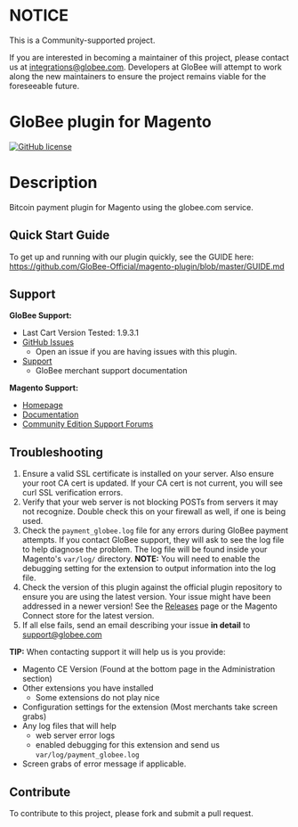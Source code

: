 # NOTICE

This is a Community-supported project.

If you are interested in becoming a maintainer of this project, please contact us at integrations@globee.com. Developers at GloBee will attempt to work along the new maintainers to ensure the project remains viable for the foreseeable future.

# GloBee plugin for Magento

[![GitHub license](https://img.shields.io/badge/license-MIT-blue.svg?style=flat-square)](https://raw.githubusercontent.com/GloBee-Official/magento-plugin/master/LICENSE.txt)

# Description

Bitcoin payment plugin for Magento using the globee.com service.

## Quick Start Guide

To get up and running with our plugin quickly, see the GUIDE here: https://github.com/GloBee-Official/magento-plugin/blob/master/GUIDE.md

## Support

**GloBee Support:**

* Last Cart Version Tested: 1.9.3.1
* [GitHub Issues](https://github.com/GloBee-Official/magento-plugin/issues)
  * Open an issue if you are having issues with this plugin.
* [Support](https://globee.com)
  * GloBee merchant support documentation

**Magento Support:**

* [Homepage](http://magento.com)
* [Documentation](http://docs.magentocommerce.com)
* [Community Edition Support Forums](https://www.magentocommerce.com/support/ce/)

## Troubleshooting

1. Ensure a valid SSL certificate is installed on your server. Also ensure your root CA cert is updated. If your CA cert is not current, you will see curl SSL verification errors.
2. Verify that your web server is not blocking POSTs from servers it may not recognize. Double check this on your firewall as well, if one is being used.
3. Check the `payment_globee.log` file for any errors during GloBee payment attempts. If you contact GloBee support, they will ask to see the log file to help diagnose the problem.  The log file will be found inside your Magento's `var/log/` directory. **NOTE:** You will need to enable the debugging setting for the extension to output information into the log file.
4. Check the version of this plugin against the official plugin repository to ensure you are using the latest version. Your issue might have been addressed in a newer version! See the [Releases](https://github.com/GloBee-Official/magento-plugin/releases) page or the Magento Connect store for the latest version.
5. If all else fails, send an email describing your issue **in detail** to support@globee.com

**TIP:** When contacting support it will help us is you provide:

* Magento CE Version (Found at the bottom page in the Administration section)
* Other extensions you have installed
  * Some extensions do not play nice
* Configuration settings for the extension (Most merchants take screen grabs)
* Any log files that will help
  * web server error logs
  * enabled debugging for this extension and send us `var/log/payment_globee.log`
* Screen grabs of error message if applicable.


## Contribute

To contribute to this project, please fork and submit a pull request.